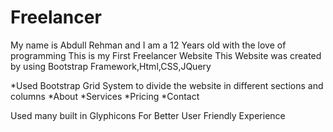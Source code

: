 # Freelancer

My name is Abdull Rehman and I am a 12 Years old with the love of programming
This is my First Freelancer Website 
This Website was created by using Bootstrap Framework,Html,CSS,JQuery

*Used Bootstrap Grid System to divide the website in different sections and columns
*About
*Services
*Pricing
*Contact

Used many built in Glyphicons For  Better User Friendly Experience
